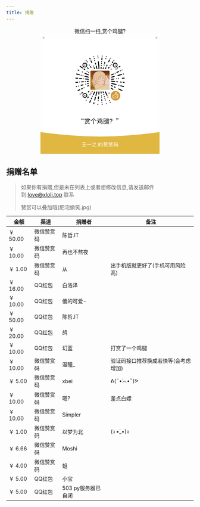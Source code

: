 ```yaml
---
title: 捐赠
---
```


<center>微信扫一扫,赏个鸡腿?</center>

<center><img src="/img/reward.png" alt=""></center>


## 捐赠名单
> 如果你有捐赠,但是未在列表上或者想修改信息,请发送邮件到:love@xloli.top 联系
> 
> 赞赏可以叠加哦(肥宅偷笑.jpg)

|金额|渠道|捐赠者|备注|
|----|----|----|----|
|￥ 50.00|微信赞赏码|陈哲.IT||
|￥ 10.00|微信赞赏码|再也不熬夜||
|￥ 1.00|微信赞赏码|从|出手机版就更好了(手机可用风险高)|
|￥ 16.00|QQ红包|白洛泽|
|￥ 10.00|QQ红包|傻的可爱-||
|￥ 50.00|QQ红包|陈哲.IT||
|￥ 20.00|QQ红包|鸪||
|￥ 10.00|QQ红包|幻蓝|打赏了一个鸡腿|
|￥ 10.00|微信赞赏码|温瞳_|验证码接口推荐换成若快等(会考虑增加)|
|￥ 5.00|微信赞赏码|xbei|ᕕ(˵•̀෴•́˵)ᕗ|
|￥ 10.00|微信赞赏码|嗯?|差点白嫖|
|￥ 10.00|微信赞赏码|Simpler||
|￥ 1.00|微信赞赏码|以梦为北|(ง •̀_•́)ง|
|￥ 6.66|微信赞赏码|Moshi||
|￥ 4.00|微信赞赏码|蛆||
|￥ 5.00|QQ红包|小宝||
|￥ 5.00|QQ红包|503 py服务器已自闭||
